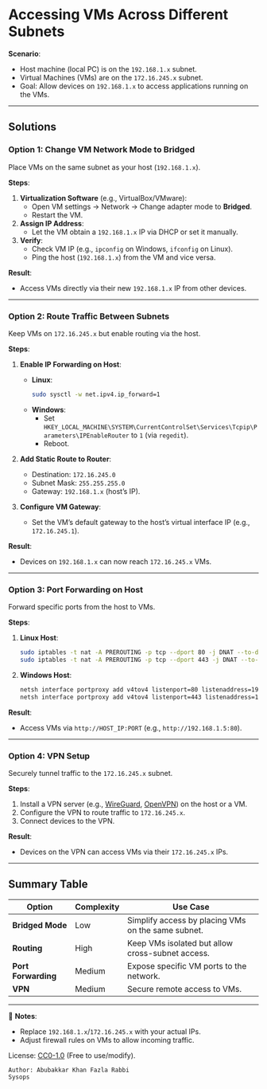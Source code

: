 # Accessing VMs Across Different Subnets

**Scenario**:  
- Host machine (local PC) is on the `192.168.1.x` subnet.  
- Virtual Machines (VMs) are on the `172.16.245.x` subnet.  
- Goal: Allow devices on `192.168.1.x` to access applications running on the VMs.

---

## Solutions

### Option 1: Change VM Network Mode to Bridged
Place VMs on the same subnet as your host (`192.168.1.x`).  

**Steps**:  
1. **Virtualization Software** (e.g., VirtualBox/VMware):  
   - Open VM settings → Network → Change adapter mode to **Bridged**.  
   - Restart the VM.  
2. **Assign IP Address**:  
   - Let the VM obtain a `192.168.1.x` IP via DHCP or set it manually.  
3. **Verify**:  
   - Check VM IP (e.g., `ipconfig` on Windows, `ifconfig` on Linux).  
   - Ping the host (`192.168.1.x`) from the VM and vice versa.  

**Result**:  
- Access VMs directly via their new `192.168.1.x` IP from other devices.

---

### Option 2: Route Traffic Between Subnets
Keep VMs on `172.16.245.x` but enable routing via the host.  

**Steps**:  
1. **Enable IP Forwarding on Host**:  
   - **Linux**:  
     ```bash
     sudo sysctl -w net.ipv4.ip_forward=1
     ```  
   - **Windows**:  
     - Set `HKEY_LOCAL_MACHINE\SYSTEM\CurrentControlSet\Services\Tcpip\Parameters\IPEnableRouter` to `1` (via `regedit`).  
     - Reboot.  

2. **Add Static Route to Router**:  
   - Destination: `172.16.245.0`  
   - Subnet Mask: `255.255.255.0`  
   - Gateway: `192.168.1.x` (host’s IP).  

3. **Configure VM Gateway**:  
   - Set the VM’s default gateway to the host’s virtual interface IP (e.g., `172.16.245.1`).  

**Result**:  
- Devices on `192.168.1.x` can now reach `172.16.245.x` VMs.

---

### Option 3: Port Forwarding on Host
Forward specific ports from the host to VMs.  

**Steps**:  
1. **Linux Host**:  
   ```bash
   sudo iptables -t nat -A PREROUTING -p tcp --dport 80 -j DNAT --to-destination 172.16.245.3:80
   sudo iptables -t nat -A PREROUTING -p tcp --dport 443 -j DNAT --to-destination 172.16.245.3:443
   ```  
2. **Windows Host**:  
   ```cmd
   netsh interface portproxy add v4tov4 listenport=80 listenaddress=192.168.1.x connectport=80 connectaddress=172.16.245.3
   netsh interface portproxy add v4tov4 listenport=443 listenaddress=192.168.1.x connectport=443 connectaddress=172.16.245.3
   ```  

**Result**:  
- Access VMs via `http://HOST_IP:PORT` (e.g., `http://192.168.1.5:80`).

---

### Option 4: VPN Setup
Securely tunnel traffic to the `172.16.245.x` subnet.  

**Steps**:  
1. Install a VPN server (e.g., [WireGuard](https://www.wireguard.com/), [OpenVPN](https://openvpn.net/)) on the host or a VM.  
2. Configure the VPN to route traffic to `172.16.245.x`.  
3. Connect devices to the VPN.  

**Result**:  
- Devices on the VPN can access VMs via their `172.16.245.x` IPs.

---

## Summary Table
| Option              | Complexity | Use Case                                  |
|---------------------|------------|------------------------------------------|
| **Bridged Mode**    | Low        | Simplify access by placing VMs on the same subnet. |
| **Routing**         | High       | Keep VMs isolated but allow cross-subnet access. |
| **Port Forwarding** | Medium     | Expose specific VM ports to the network. |
| **VPN**             | Medium     | Secure remote access to VMs.             |

---

📝 **Notes**:  
- Replace `192.168.1.x`/`172.16.245.x` with your actual IPs.  
- Adjust firewall rules on VMs to allow incoming traffic.  


License: [CC0-1.0](https://creativecommons.org/publicdomain/zero/1.0/) (Free to use/modify).
```
Author: Abubakkar Khan Fazla Rabbi
Sysops
